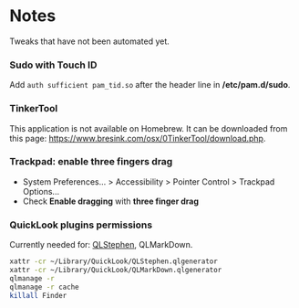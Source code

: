 # Notes

Tweaks that have not been automated yet.

### Sudo with Touch ID

Add `auth sufficient pam_tid.so` after the header line in **/etc/pam.d/sudo**.

### TinkerTool

This application is not available on Homebrew. It can be downloaded from this page: https://www.bresink.com/osx/0TinkerTool/download.php.

### Trackpad: enable three fingers drag

- System Preferences... > Accessibility > Pointer Control > Trackpad Options...
- Check **Enable dragging** with **three finger drag**

### QuickLook plugins permissions

Currently needed for: [QLStephen](https://github.com/whomwah/qlstephen#permissions-quarantine), QLMarkDown.

```bash
xattr -cr ~/Library/QuickLook/QLStephen.qlgenerator
xattr -cr ~/Library/QuickLook/QLMarkDown.qlgenerator
qlmanage -r
qlmanage -r cache
killall Finder
```

